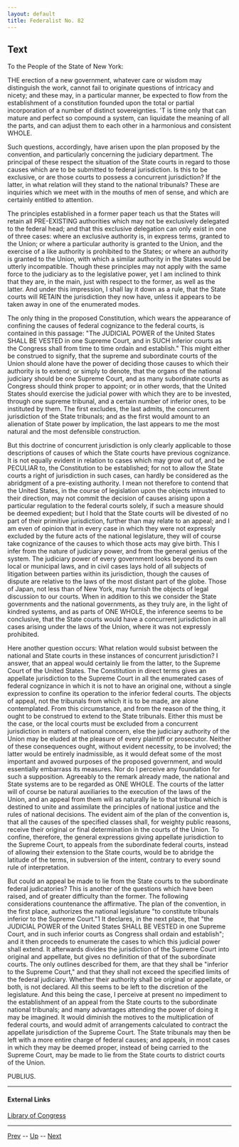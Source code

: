 ```yaml
---
layout: default
title: Federalist No. 82
---
```


## Text

To the People of the State of New York:

THE erection of a new government, whatever care or wisdom may distinguish the work, cannot fail to originate questions of intricacy and nicety; and these may, in a particular manner, be expected to flow from the establishment of a constitution founded upon the total or partial incorporation of a number of distinct sovereignties. 'T is time only that can mature and perfect so compound a system, can liquidate the meaning of all the parts, and can adjust them to each other in a harmonious and consistent WHOLE.

Such questions, accordingly, have arisen upon the plan proposed by the convention, and particularly concerning the judiciary department. The principal of these respect the situation of the State courts in regard to those causes which are to be submitted to federal jurisdiction. Is this to be exclusive, or are those courts to possess a concurrent jurisdiction? If the latter, in what relation will they stand to the national tribunals? These are inquiries which we meet with in the mouths of men of sense, and which are certainly entitled to attention.

The principles established in a former paper teach us that the States will retain all PRE-EXISTING authorities which may not be exclusively delegated to the federal head; and that this exclusive delegation can only exist in one of three cases: where an exclusive authority is, in express terms, granted to the Union; or where a particular authority is granted to the Union, and the exercise of a like authority is prohibited to the States; or where an authority is granted to the Union, with which a similar authority in the States would be utterly incompatible. Though these principles may not apply with the same force to the judiciary as to the legislative power, yet I am inclined to think that they are, in the main, just with respect to the former, as well as the latter. And under this impression, I shall lay it down as a rule, that the State courts will RETAIN the jurisdiction they now have, unless it appears to be taken away in one of the enumerated modes.

The only thing in the proposed Constitution, which wears the appearance of confining the causes of federal cognizance to the federal courts, is contained in this passage: "The JUDICIAL POWER of the United States SHALL BE VESTED in one Supreme Court, and in SUCH inferior courts as the Congress shall from time to time ordain and establish." This might either be construed to signify, that the supreme and subordinate courts of the Union should alone have the power of deciding those causes to which their authority is to extend; or simply to denote, that the organs of the national judiciary should be one Supreme Court, and as many subordinate courts as Congress should think proper to appoint; or in other words, that the United States should exercise the judicial power with which they are to be invested, through one supreme tribunal, and a certain number of inferior ones, to be instituted by them. The first excludes, the last admits, the concurrent jurisdiction of the State tribunals; and as the first would amount to an alienation of State power by implication, the last appears to me the most natural and the most defensible construction.

But this doctrine of concurrent jurisdiction is only clearly applicable to those descriptions of causes of which the State courts have previous cognizance. It is not equally evident in relation to cases which may grow out of, and be PECULIAR to, the Constitution to be established; for not to allow the State courts a right of jurisdiction in such cases, can hardly be considered as the abridgment of a pre-existing authority. I mean not therefore to contend that the United States, in the course of legislation upon the objects intrusted to their direction, may not commit the decision of causes arising upon a particular regulation to the federal courts solely, if such a measure should be deemed expedient; but I hold that the State courts will be divested of no part of their primitive jurisdiction, further than may relate to an appeal; and I am even of opinion that in every case in which they were not expressly excluded by the future acts of the national legislature, they will of course take cognizance of the causes to which those acts may give birth. This I infer from the nature of judiciary power, and from the general genius of the system. The judiciary power of every government looks beyond its own local or municipal laws, and in civil cases lays hold of all subjects of litigation between parties within its jurisdiction, though the causes of dispute are relative to the laws of the most distant part of the globe. Those of Japan, not less than of New York, may furnish the objects of legal discussion to our courts. When in addition to this we consider the State governments and the national governments, as they truly are, in the light of kindred systems, and as parts of ONE WHOLE, the inference seems to be conclusive, that the State courts would have a concurrent jurisdiction in all cases arising under the laws of the Union, where it was not expressly prohibited.

Here another question occurs: What relation would subsist between the national and State courts in these instances of concurrent jurisdiction? I answer, that an appeal would certainly lie from the latter, to the Supreme Court of the United States. The Constitution in direct terms gives an appellate jurisdiction to the Supreme Court in all the enumerated cases of federal cognizance in which it is not to have an original one, without a single expression to confine its operation to the inferior federal courts. The objects of appeal, not the tribunals from which it is to be made, are alone contemplated. From this circumstance, and from the reason of the thing, it ought to be construed to extend to the State tribunals. Either this must be the case, or the local courts must be excluded from a concurrent jurisdiction in matters of national concern, else the judiciary authority of the Union may be eluded at the pleasure of every plaintiff or prosecutor. Neither of these consequences ought, without evident necessity, to be involved; the latter would be entirely inadmissible, as it would defeat some of the most important and avowed purposes of the proposed government, and would essentially embarrass its measures. Nor do I perceive any foundation for such a supposition. Agreeably to the remark already made, the national and State systems are to be regarded as ONE WHOLE. The courts of the latter will of course be natural auxiliaries to the execution of the laws of the Union, and an appeal from them will as naturally lie to that tribunal which is destined to unite and assimilate the principles of national justice and the rules of national decisions. The evident aim of the plan of the convention is, that all the causes of the specified classes shall, for weighty public reasons, receive their original or final determination in the courts of the Union. To confine, therefore, the general expressions giving appellate jurisdiction to the Supreme Court, to appeals from the subordinate federal courts, instead of allowing their extension to the State courts, would be to abridge the latitude of the terms, in subversion of the intent, contrary to every sound rule of interpretation.

But could an appeal be made to lie from the State courts to the subordinate federal judicatories? This is another of the questions which have been raised, and of greater difficulty than the former. The following considerations countenance the affirmative. The plan of the convention, in the first place, authorizes the national legislature "to constitute tribunals inferior to the Supreme Court."1 It declares, in the next place, that "the JUDICIAL POWER of the United States SHALL BE VESTED in one Supreme Court, and in such inferior courts as Congress shall ordain and establish"; and it then proceeds to enumerate the cases to which this judicial power shall extend. It afterwards divides the jurisdiction of the Supreme Court into original and appellate, but gives no definition of that of the subordinate courts. The only outlines described for them, are that they shall be "inferior to the Supreme Court," and that they shall not exceed the specified limits of the federal judiciary. Whether their authority shall be original or appellate, or both, is not declared. All this seems to be left to the discretion of the legislature. And this being the case, I perceive at present no impediment to the establishment of an appeal from the State courts to the subordinate national tribunals; and many advantages attending the power of doing it may be imagined. It would diminish the motives to the multiplication of federal courts, and would admit of arrangements calculated to contract the appellate jurisdiction of the Supreme Court. The State tribunals may then be left with a more entire charge of federal causes; and appeals, in most cases in which they may be deemed proper, instead of being carried to the Supreme Court, may be made to lie from the State courts to district courts of the Union.

PUBLIUS.

---
#### External Links
[Library of Congress]()

---

[Prev](81.md) -- [Up](README.md) -- [Next](83.md)
